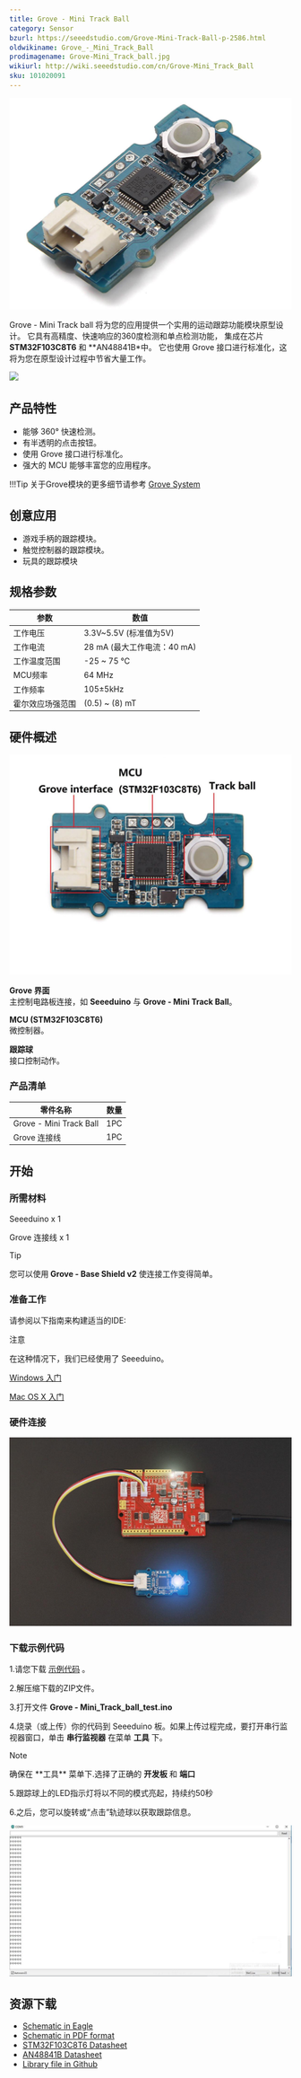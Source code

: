 ```yaml
---
title: Grove - Mini Track Ball
category: Sensor
bzurl: https://seeedstudio.com/Grove-Mini-Track-Ball-p-2586.html
oldwikiname: Grove_-_Mini_Track_Ball
prodimagename: Grove-Mini_Track_ball.jpg
wikiurl: http://wiki.seeedstudio.com/cn/Grove-Mini_Track_Ball
sku: 101020091
---
```


![](https://raw.githubusercontent.com/SeeedDocument/Grove-Mini_Track_Ball/master/img/Grove-Mini_Track_ball.jpg)

Grove - Mini Track ball 将为您的应用提供一个实用的运动跟踪功能模块原型设计。 它具有高精度、快速响应的360度检测和单点检测功能， 集成在芯片 **STM32F103C8T6** 和 **AN48841B*中。 它也使用 Grove 接口进行标准化，这将为您在原型设计过程中节省大量工作。

[![](https://github.com/SeeedDocument/wiki_chinese/raw/master/docs/images/click_to_buy.PNG)](https://item.taobao.com/item.htm?spm=a1z10.3-c.w4002-11172317909.10.3ec57cb821QMNc&id=534730750709)

产品特性
--------

-   能够 360° 快速检测。
-   有半透明的点击按钮。
-   使用 Grove 接口进行标准化。
-   强大的 MCU 能够丰富您的应用程序。

!!!Tip
    关于Grove模块的更多细节请参考 [Grove System](http://wiki.seeedstudio.com/cn/Grove_System/)

创意应用
-----------------

-   游戏手柄的跟踪模块。
-   触觉控制器的跟踪模块。
-   玩具的跟踪模块

规格参数
-------------

| 参数                      |      数值                                |
|----------------------------------|------------------------------------------|
| 工作电压                         | 3.3V~5.5V (标准值为5V)                |
| 工作电流                         | 28 mA (最大工作电流：40 mA) |
| 工作温度范围                     | -25 ~ 75 ℃                               |
| MCU频率                          | 64 MHz                                   |
| 工作频率                         | 105±5kHz                                 |
|霍尔效应场强范围                  | (0.5) ~ (8) mT                           |

硬件概述
-----------------

![](https://raw.githubusercontent.com/SeeedDocument/Grove-Mini_Track_Ball/master/img/Grove-Mini_Track_ball_Hardware_Overview.jpg)

**Grove 界面**   
主控制电路板连接，如 **Seeeduino** 与 **Grove - Mini Track Ball**。


**MCU (STM32F103C8T6)**   
微控制器。

**跟踪球**   
接口控制动作。

### 产品清单

| 零件名称                 | 数量 |
|-------------------------|----------|
| Grove - Mini Track Ball | 1PC      |
| Grove 连接线             | 1PC      |

开始
-----------

### 所需材料

Seeeduino x 1

Grove 连接线 x 1

<div class="admonition tip">
<p class="admonition-title">Tip</p>
您可以使用<span style="font-weight:bold"> Grove - Base Shield v2</span> 使连接工作变得简单。
</div>

### **准备工作**

请参阅以下指南来构建适当的IDE:

<div class="admonition note">
<p class="admonition-title">注意</p>
在这种情况下，我们已经使用了 Seeeduino。
</div>

[Windows 入门](/Seeeduino_v4.2#Getting_Started_on_Windows)

[Mac OS X 入门](/Seeeduino_v4.2#Getting_Started_on_Mac_OS_X)

### 硬件连接

![](https://raw.githubusercontent.com/SeeedDocument/Grove-Mini_Track_Ball/master/img/Grove-Mini_Track_ball_Hardware_Connection.jpg)

### 下载示例代码

1.请您下载 [示例代码](https://raw.githubusercontent.com/SeeedDocument/Grove-Mini_Track_Ball/master/res/Grove-Mini_Track_ball_test.zip) 。


2.解压缩下载的ZIP文件。

3.打开文件 **Grove _-_ Mini_Track_ball_test.ino**

4.烧录（或上传）你的代码到 Seeeduino 板。如果上传过程完成，要打开串行监视器窗口，单击 **串行监视器** 在菜单 **工具** 下。

<div class="admonition note">
<p class="admonition-title">Note</p>
确保在 **工具** 菜单下.选择了正确的 <span style="font-weight:bold">开发板</span> 和 <span style="font-weight:bold">端口</span> 
</div>



5.跟踪球上的LED指示灯将以不同的模式亮起，持续约50秒

6.之后，您可以旋转或“点击”轨迹球以获取跟踪信息。

![](https://raw.githubusercontent.com/SeeedDocument/Grove-Mini_Track_Ball/master/img/Grove-Mini_Track_ball_serial_output.jpg)

资源下载
---------

- [Schematic in Eagle](https://raw.githubusercontent.com/SeeedDocument/Grove-Mini_Track_Ball/master/res/Grove-Mini_Track_ball_v1.0_schematic_files_in_Eagle.zip)
- [Schematic in PDF format](https://raw.githubusercontent.com/SeeedDocument/Grove-Mini_Track_Ball/master/res/Grove-Mini_Track_ball_v1.0_schematic_files_in_PDF.zip)
- [STM32F103C8T6 Datasheet](https://raw.githubusercontent.com/SeeedDocument/Grove-Mini_Track_Ball/master/res/STM32F03C8T6.pdf)
- [AN48841B Datasheet](http://www.semicon.panasonic.co.jp/ds4/AN48841B_E.pdf)
- [Library file in Github](https://github.com/Seeed-Studio/Grove_Mini_Track_Ball)

<!-- This Markdown file was created from http://www.seeedstudio.com/wiki/Grove_-_Mini_Track_Ball -->
